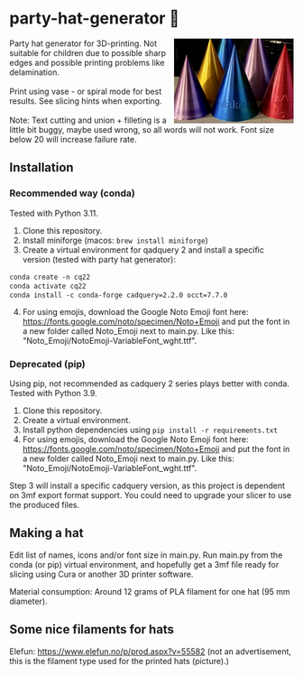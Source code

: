 # party-hat-generator 🥳
<img src="partyhats.jpg" width="42%" alt="Partyhats" align="right">
Party hat generator for 3D-printing. Not suitable for children due to possible sharp edges and possible printing problems like delamination.
<br/><br/>
Print using vase - or spiral mode for best results. See slicing hints when exporting.
<br/><br/>
Note: Text cutting and union + filleting is a little bit buggy, maybe used wrong, so all words will not work. Font size below 20 will increase failure rate.

## Installation
### Recommended way (conda)
Tested with Python 3.11.
1. Clone this repository.
2. Install miniforge (macos: `brew install miniforge`)
3. Create a virtual environment for qadquery 2 and install a specific version (tested with party hat generator):
```
conda create -n cq22
conda activate cq22
conda install -c conda-forge cadquery=2.2.0 occt=7.7.0
```
4. For using emojis, download the Google Noto Emoji font here: https://fonts.google.com/noto/specimen/Noto+Emoji and put the font in a new folder called Noto_Emoji next to main.py. Like this: "Noto_Emoji/NotoEmoji-VariableFont_wght.ttf".


### Deprecated (pip)
Using pip, not recommended as cadquery 2 series plays better with conda.
Tested with Python 3.9.
1. Clone this repository.
2. Create a virtual environment.
3. Install python dependencies using `pip install -r requirements.txt`
4. For using emojis, download the Google Noto Emoji font here: https://fonts.google.com/noto/specimen/Noto+Emoji and put the font in a new folder called Noto_Emoji next to main.py. Like this: "Noto_Emoji/NotoEmoji-VariableFont_wght.ttf".


Step 3 will install a specific cadquery version, as this project is dependent on 3mf export format support. You could need to upgrade your slicer to use the produced files.

## Making a hat
Edit list of names, icons and/or font size in main.py. Run main.py from the conda (or pip) virtual environment, and hopefully get a 3mf file ready for slicing using Cura or another 3D printer software.

Material consumption: Around 12 grams of PLA filament for one hat (95 mm diameter).

## Some nice filaments for hats
Elefun: https://www.elefun.no/p/prod.aspx?v=55582 (not an advertisement, this is the filament type used for the printed hats (picture).)
